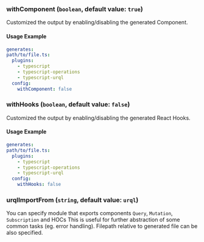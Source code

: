 ### withComponent (`boolean`, default value: `true`)

Customized the output by enabling/disabling the generated Component.

#### Usage Example

```yml
generates:
path/to/file.ts:
  plugins:
    - typescript
    - typescript-operations
    - typescript-urql
  config:
    withComponent: false
```

### withHooks (`boolean`, default value: `false`)

Customized the output by enabling/disabling the generated React Hooks.

#### Usage Example

```yml
generates:
path/to/file.ts:
  plugins:
    - typescript
    - typescript-operations
    - typescript-urql
  config:
    withHooks: false
```

### urqlImportFrom (`string`, default value: `urql`)

You can specify module that exports components `Query`, `Mutation`, `Subscription` and HOCs This is useful for further abstraction of some common tasks (eg. error handling). Filepath relative to generated file can be also specified.
